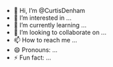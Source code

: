 - 👋 Hi, I’m @CurtisDenham
- 👀 I’m interested in ...
- 🌱 I’m currently learning ...
- 💞️ I’m looking to collaborate on ...
- 📫 How to reach me ...
- 😄 Pronouns: ...
- ⚡ Fun fact: ...

<!---
CurtisDenham/CurtisDenham is a ✨ special ✨ repository because its `README.md` (this file) appears on your GitHub profile.
You can click the Preview link to take a look at your changes.
--->
